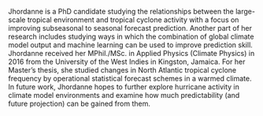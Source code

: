 Jhordanne is a PhD candidate studying the relationships between the large-scale tropical environment and tropical cyclone activity with a focus on improving subseasonal to seasonal forecast prediction. Another part of her research includes studying ways in which the combination of global climate model output and machine learning can be used to improve prediction skill. Jhordanne received her MPhil./MSc. in Applied Physics (Climate Physics) in 2016 from the University of the West Indies in Kingston, Jamaica. For her Master’s thesis, she studied changes in North Atlantic tropical cyclone frequency by operational statistical forecast schemes in a warmed climate. In future work, Jhordanne hopes to further explore hurricane activity in climate model environments and examine how much predictability (and future projection) can be gained from them.
